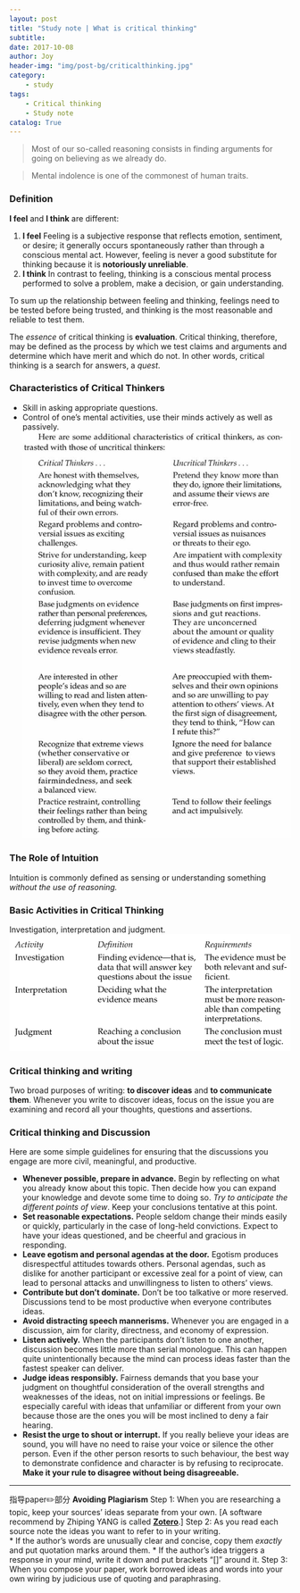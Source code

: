 ```yaml
---
layout: post
title: "Study note | What is critical thinking"
subtitle:
date: 2017-10-08
author: Joy
header-img: "img/post-bg/criticalthinking.jpg"
category:
    - study
tags:
    - Critical thinking
    - Study note
catalog: True
---
```


> Most of our so-called reasoning consists in finding arguments for going on believing as we already do.  

> Mental indolence is one of the commonest of human traits.  


### Definition

**I feel** and **I think** are different:
1. **I feel**
Feeling is a subjective response that reflects emotion, sentiment, or desire; it generally occurs spontaneously rather than through a conscious mental act.
However, feeling is never a good substitute for thinking because it is **notoriously unreliable**.
2. **I think**
In contrast to feeling, thinking is a conscious mental process performed to solve a problem, make a decision, or gain understanding.

To sum up the relationship between feeling and thinking, feelings need to be tested before being trusted, and thinking is the most reasonable and reliable to test them.

The *essence* of critical thinking is **evaluation**.  Critical thinking, therefore, may be defined as the process by which we test claims and arguments and determine which have merit and which do not. In other words, critical thinking is a search for answers, a *quest*.

### Characteristics of Critical Thinkers

* Skill in asking appropriate questions.
* Control of one’s mental activities, use their minds actively as well as passively.
![](/img/in-post/post-critical-thinking/criticalthinkers.jpg)
### The Role of Intuition
Intuition is commonly defined as sensing or understanding something *without the use of reasoning.*

### Basic Activities in Critical Thinking

Investigation, interpretation and judgment.
![](/img/in-post/post-critical-thinking/relationship.jpg)

### Critical thinking and writing

Two broad purposes of writing: **to discover ideas** and **to communicate them**.
Whenever you write to discover ideas, focus on the issue you are examining and record all your thoughts, questions and assertions.

### Critical thinking and Discussion

Here are some simple guidelines for ensuring that the discussions you engage are more civil, meaningful, and productive.
* **Whenever possible, prepare in advance.**
Begin by reflecting on what you already know about this topic.
Then decide how you can expand your knowledge and devote some time to doing so. *Try to anticipate the different points of view*.
Keep your conclusions tentative at this point.
* **Set reasonable expectations.**
People seldom change their minds easily or quickly, particularly in the case of long-held convictions. Expect to have your ideas questioned, and be cheerful and gracious in responding.
* **Leave egotism and personal agendas at the door.**
Egotism produces disrespectful attitudes towards others. Personal agendas, such as dislike for another participant or excessive zeal for a point of view, can lead to personal attacks and unwillingness to listen to others’ views.
* **Contribute but don’t dominate.**
Don’t be too talkative or more reserved. Discussions tend to be most productive when everyone contributes ideas.
* **Avoid distracting speech mannerisms.**
Whenever you are engaged in a discussion, aim for clarity, directness, and economy of expression.
* **Listen actively.**
When the participants don’t listen to one another, discussion becomes little more than serial monologue. This can happen quite unintentionally because the mind can process ideas faster than the fastest speaker can deliver.
* **Judge ideas responsibly.**
Fairness demands that you base your judgment on thoughtful consideration of the overall strengths and weaknesses of the ideas, not on initial impressions or feelings. Be especially careful with ideas that unfamiliar or different from your own because those are the ones you will be most inclined to deny a fair hearing.
* **Resist the urge to shout or interrupt.**
If you really believe your ideas are sound, you will have no need to raise your voice or silence the other person. Even if the other person resorts to such behaviour, the best way to demonstrate confidence and character is by refusing to reciprocate. **Make it your rule to disagree without being disagreeable.**

- - - -

指导paper✏️部分
**Avoiding Plagiarism**
Step 1:  When you are researching a topic, keep your sources’ ideas separate from your own. [A software recommend by Zhiping YANG is called [**Zotero**](https://www.zotero.org).]
Step 2: As you read each source note the ideas you want to refer to in your writing.  
	* If the author’s words are unusually clear and concise, copy them *exactly* and put quotation marks around them.
	* If the author’s idea triggers a response in your mind, write it down and put brackets “[]” around it.
Step 3: When you compose your paper, work borrowed ideas and words into your own wiring by judicious use of quoting and paraphrasing.
